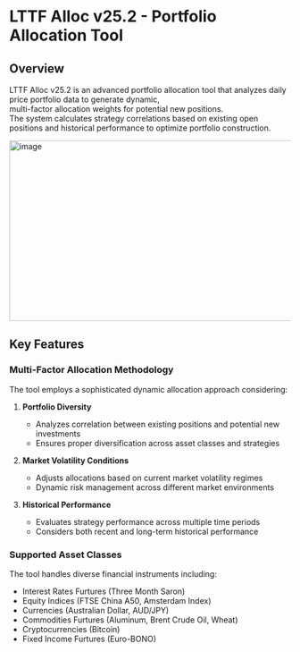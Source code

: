 # LTTF Alloc v25.2 - Portfolio Allocation Tool

## Overview
LTTF Alloc v25.2 is an advanced portfolio allocation tool that analyzes daily price portfolio data to generate dynamic, <br> 
multi-factor allocation weights for potential new positions. <br>
The system calculates strategy correlations based on existing open positions and historical performance to optimize portfolio construction. <br>

<img width="621" height="323" alt="image" src="https://github.com/user-attachments/assets/60a09fc1-bb8e-4ff9-822b-68678c1077e0" />

## Key Features

### Multi-Factor Allocation Methodology
The tool employs a sophisticated dynamic allocation approach considering:

1. **Portfolio Diversity**
   - Analyzes correlation between existing positions and potential new investments
   - Ensures proper diversification across asset classes and strategies

2. **Market Volatility Conditions**
   - Adjusts allocations based on current market volatility regimes
   - Dynamic risk management across different market environments

3. **Historical Performance**
   - Evaluates strategy performance across multiple time periods
   - Considers both recent and long-term historical performance

### Supported Asset Classes
The tool handles diverse financial instruments including:
- Interest Rates Furtures (Three Month Saron)
- Equity Indices (FTSE China A50, Amsterdam Index)
- Currencies (Australian Dollar, AUD/JPY)
- Commodities Furtures (Aluminum, Brent Crude Oil, Wheat)
- Cryptocurrencies (Bitcoin)
- Fixed Income Furtures (Euro-BONO)

